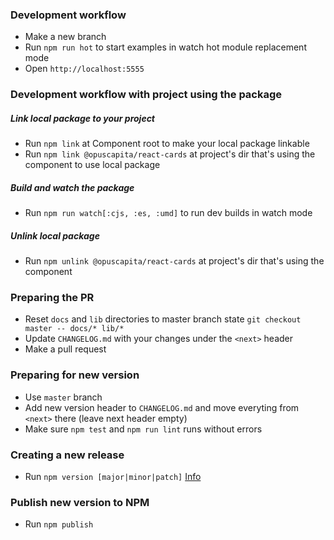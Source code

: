 ### Development workflow
* Make a new branch
* Run `npm run hot` to start examples in watch hot module replacement mode
* Open `http://localhost:5555`

### Development workflow with project using the package
##### Link local package to your project
* Run `npm link` at Component root to make your local package linkable
* Run `npm link @opuscapita/react-cards` at project's dir that's using the component to use local package
##### Build and watch the package
* Run `npm run watch[:cjs, :es, :umd]` to run dev builds in watch mode
##### Unlink local package
* Run `npm unlink @opuscapita/react-cards` at project's dir that's using the component

### Preparing the PR
* Reset `docs` and `lib` directories to master branch state `git checkout master -- docs/* lib/*`
* Update `CHANGELOG.md` with your changes under the `<next>` header
* Make a pull request

### Preparing for new version
* Use `master` branch
* Add new version header to `CHANGELOG.md` and move everyting from `<next>` there (leave next header empty)
* Make sure `npm test` and `npm run lint` runs without errors

### Creating a new release
* Run `npm version [major|minor|patch]` [Info](https://docs.npmjs.com/cli/version)

### Publish new version to NPM
* Run `npm publish`
